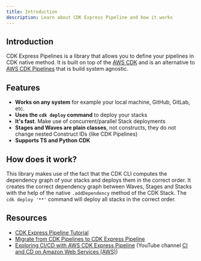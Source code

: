 ```yaml
---
title: Introduction
description: Learn about CDK Express Pipeline and how it works
---
```


## Introduction

CDK Express Pipelines is a library that allows you to define your pipelines in CDK native method. It is built on top of the [AWS CDK](https://aws.amazon.com/cdk/) and is an alternative to [AWS CDK Pipelines](https://aws.amazon.com/cdk/pipelines/) that is build system agnostic.

## Features

- **Works on any system** for example your local machine, GitHub, GitLab, etc.
- **Uses the `cdk deploy` command** to deploy your stacks
- **It's fast**. Make use of concurrent/parallel Stack deployments
- **Stages and Waves are plain classes**, not constructs, they do not change nested Construct IDs (like CDK Pipelines)
- **Supports TS and Python CDK**

## How does it work?

This library makes use of the fact that the CDK CLI computes the dependency graph of your stacks and deploys them in the correct order. It creates the correct dependency graph between Waves, Stages and Stacks with the help of the native `.addDependency` method of the CDK Stack. The `cdk deploy '**'` command will deploy all stacks in the correct order.

## Resources

- [CDK Express Pipeline Tutorial](https://rehanvdm.com/blog/cdk-express-pipeline-tutorial)
- [Migrate from CDK Pipelines to CDK Express Pipeline](https://rehanvdm.com/blog/migrate-from-cdk-pipelines-to-cdk-express-pipeline)
- [Exploring CI/CD with AWS CDK Express Pipeline](https://www.youtube.com/watch?v=pma4zP7mhMU) (YouTube channel [CI and CD on Amazon Web Services (AWS)](https://www.youtube.com/watch?v=pma4zP7mhMU)) 